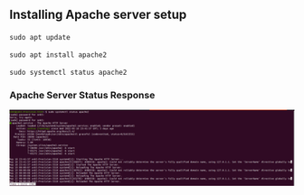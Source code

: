 ## Installing Apache server setup 




`sudo apt update`

`sudo apt install apache2`

`sudo systemctl status apache2`
### Apache Server Status Response

![Apache server status!](./Images/Screenshot%202022-05-22%2000%3A14%3A18.png "Apache server status")

